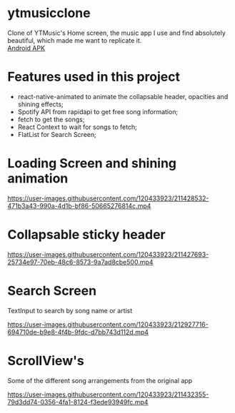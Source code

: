 # ytmusicclone
Clone of YTMusic's Home screen, the music app I use and find absolutely beautiful, which made me want to replicate it.  
[Android APK](https://drive.google.com/file/d/1KZ1fE8KG-B2Or5EynnHRU6ZqXRX9--LZ/view?usp=sharing)
# Features used in this project
- react-native-animated to animate the collapsable header, opacities and shining effects;  
- Spotify API from rapidapi to get free song information;  
- fetch to get the songs;  
- React Context to wait for songs to fetch;
- FlatList for Search Screen;

# Loading Screen and shining animation  

https://user-images.githubusercontent.com/120433923/211428532-471b3a43-990a-4d1b-bf86-50665276814c.mp4

# Collapsable sticky header  

https://user-images.githubusercontent.com/120433923/211427693-25734e97-70eb-48c6-8573-9a7ad8cbe500.mp4

# Search Screen 
TextInput to search by song name or artist  

https://user-images.githubusercontent.com/120433923/212927716-694710de-b9e8-4f4b-9fdc-d7bb743d112d.mp4


# ScrollView's  
Some of the different song arrangements from the original app  

https://user-images.githubusercontent.com/120433923/211432355-79d3dd74-0356-4fa1-8124-f3ede93949fc.mp4

